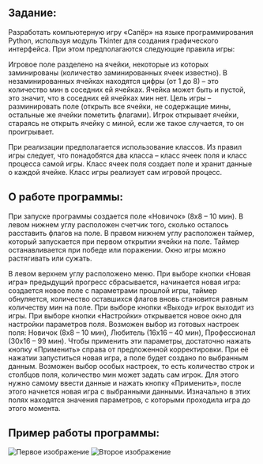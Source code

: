 ## Задание:

Разработать компьютерную игру «Сапёр» на языке программирования Python, используя модуль Tkinter для создания графического интерфейса. При этом предполагаются следующие правила игры: 

Игровое поле разделено на ячейки, некоторые из которых заминированы (количество заминированных ячеек известно). В незаминированных ячейках находятся цифры (от 1 до 8) – это количество мин в соседних ей ячейках. Ячейка может быть и пустой, это значит, что в соседних ей ячейках мин нет. Цель игры – разминировать поле (открыть все ячейки, не содержащие мины, остальные же ячейки пометить флагами). Игрок открывает ячейки, стараясь не открыть ячейку с миной, если же такое случается, то он проигрывает.

При реализации предполагается использование классов. Из правил игры следует, что понадобятся два класса – класс ячеек поля и класс процесса самой игры. Класс ячеек поля создает поле и хранит данные о каждой ячейке. Класс игры реализует сам игровой процесс.

## О работе программы:

При запуске программы создается поле «Новичок» (8x8 – 10 мин). В левом нижнем углу расположен счетчик того, сколько осталось расставить флагов на поле. В правом нижнем углу расположен таймер, который запускается при первом открытии ячейки на поле. Таймер останавливается при победе или поражении. Окно игры можно растягивать или сужать.

В левом верхнем углу расположено меню. При выборе кнопки «Новая игра» предыдущий прогресс сбрасывается, начинается новая игра: создается новое поле с параметрами прошлой игры, таймер обнуляется, количество оставшихся флагов вновь становится равным количеству мин на поле. При выборе кнопки «Выход» игрок выходит из игры. При выборе кнопки «Настройки» открывается новое окно для настройки параметров поля. Возможен выбор из готовых настроек поля: Новичок (8x8 – 10 мин), Любитель (16x16 – 40 мин), Профессионал (30x16 – 99 мин). Чтобы применить эти параметры, достаточно нажать кнопку «Применить» справа от предложенной корректировки. При её нажатии запуститься новая игра, а поле будет создано по выбранным данным. Возможен выбор особых настроек, то есть количество строк и столбцов поля, количество мин может задать сам игрок. Для этого нужно самому ввести данные и нажать кнопку «Применить», после этого начнется новая игра с выбранными данными. Изначально в этих полях находятся значения параметров, с которыми проходила игра до этого момента.

## Пример работы программы:

![Первое изображение](https://github.com/VetaShine/Linear-Transformations/blob/main/Examples%20of%20work/mine2.png) 
![Второе изображение](https://github.com/VetaShine/Linear-Transformations/blob/main/Examples%20of%20work/mine1.png)
